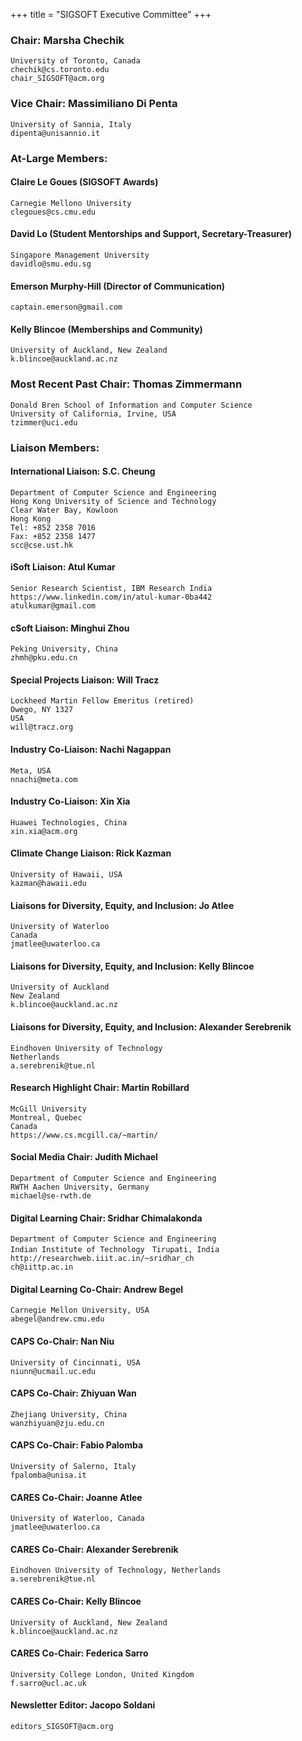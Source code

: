 +++
title = "SIGSOFT Executive Committee"
+++

### Chair: Marsha Chechik

    University of Toronto, Canada
    chechik@cs.toronto.edu 
    chair_SIGSOFT@acm.org 

### Vice Chair:  Massimiliano Di Penta
    University of Sannia, Italy
    dipenta@unisannio.it 

### At-Large Members:

#### Claire Le Goues (SIGSOFT Awards) 

    Carnegie Mellono University
    clegoues@cs.cmu.edu

#### David Lo (Student Mentorships and Support, Secretary-Treasurer)

    Singapore Management University
    davidlo@smu.edu.sg 

#### Emerson Murphy-Hill (Director of Communication)

    captain.emerson@gmail.com
    

#### Kelly Blincoe (Memberships and Community)

    University of Auckland, New Zealand
    k.blincoe@auckland.ac.nz 

### Most Recent Past Chair: Thomas Zimmermann

    Donald Bren School of Information and Computer Science
    University of California, Irvine, USA
    tzimmer@uci.edu

### Liaison Members:

#### International Liaison: S.C. Cheung

    Department of Computer Science and Engineering
    Hong Kong University of Science and Technology
    Clear Water Bay, Kowloon
    Hong Kong
    Tel: +852 2358 7016
    Fax: +852 2358 1477
    scc@cse.ust.hk 

#### iSoft Liaison: Atul Kumar

    Senior Research Scientist, IBM Research India
    https://www.linkedin.com/in/atul-kumar-0ba442
    atulkumar@gmail.com

#### cSoft Liaison: Minghui Zhou

    Peking University, China
    zhmh@pku.edu.cn 

#### Special Projects Liaison: Will Tracz

    Lockheed Martin Fellow Emeritus (retired)
    Owego, NY 1327
    USA
    will@tracz.org 

#### Industry Co-Liaison: Nachi Nagappan

    Meta, USA
    nnachi@meta.com

#### Industry Co-Liaison:  Xin Xia

    Huawei Technologies, China
    xin.xia@acm.org

#### Climate Change Liaison: Rick Kazman

    University of Hawaii, USA
    kazman@hawaii.edu

#### Liaisons for Diversity, Equity, and Inclusion: Jo Atlee

    University of Waterloo
    Canada
    jmatlee@uwaterloo.ca 

#### Liaisons for Diversity, Equity, and Inclusion: Kelly Blincoe

    University of Auckland
    New Zealand
    k.blincoe@auckland.ac.nz 

#### Liaisons for Diversity, Equity, and Inclusion: Alexander Serebrenik

    Eindhoven University of Technology
    Netherlands
    a.serebrenik@tue.nl 

#### Research Highlight Chair: Martin Robillard

    McGill University
    Montreal, Quebec
    Canada
    https://www.cs.mcgill.ca/~martin/ 

#### Social Media Chair: Judith Michael

    Department of Computer Science and Engineering
    RWTH Aachen University, Germany
    michael@se-rwth.de

#### Digital Learning Chair: Sridhar Chimalakonda

    Department of Computer Science and Engineering
    Indian Institute of Technology　Tirupati, India
    http://researchweb.iiit.ac.in/~sridhar_ch
    ch@iittp.ac.in

#### Digital Learning Co-Chair: Andrew Begel

    Carnegie Mellon University, USA
    abegel@andrew.cmu.edu

#### CAPS Co-Chair: Nan Niu

    University of Cincinnati, USA
    niunn@ucmail.uc.edu

#### CAPS Co-Chair: Zhiyuan Wan

    Zhejiang University, China
    wanzhiyuan@zju.edu.cn

#### CAPS Co-Chair: Fabio Palomba

    University of Salerno, Italy
    fpalomba@unisa.it

#### CARES Co-Chair: Joanne Atlee

    University of Waterloo, Canada
    jmatlee@uwaterloo.ca

#### CARES Co-Chair: Alexander Serebrenik

    Eindhoven University of Technology, Netherlands
    a.serebrenik@tue.nl

#### CARES Co-Chair: Kelly Blincoe

    University of Auckland, New Zealand
    k.blincoe@auckland.ac.nz

#### CARES Co-Chair: Federica Sarro

    University College London, United Kingdom
    f.sarro@ucl.ac.uk

#### Newsletter Editor: Jacopo Soldani

    editors_SIGSOFT@acm.org 
